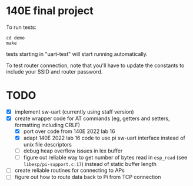 # 140E final project
To run tests: 
```
cd demo
make
```
tests starting in "uart-test" will start running automatically.

To test router connection, note that you'll have to update the constants to include your SSID and router password.

# TODO
- [x] implement sw-uart (currently using staff version)
- [x] create wrapper code for AT commands (eg, getters and setters, formatting including CRLF)
    - [x] port over code from 140E 2022 lab 16
    - [x] adapt 140E 2022 lab 16 code to use pi sw-uart interface instead of unix file descriptors
    - [ ] debug heap overflow issues in lex buffer
    - [ ] figure out reliable way to get number of bytes read in `esp_read` (see `libesp/pi-support.c:17`) instead of static buffer length
- [ ] create reliable routines for connecting to APs
- [ ] figure out how to route data back to Pi from TCP connection
